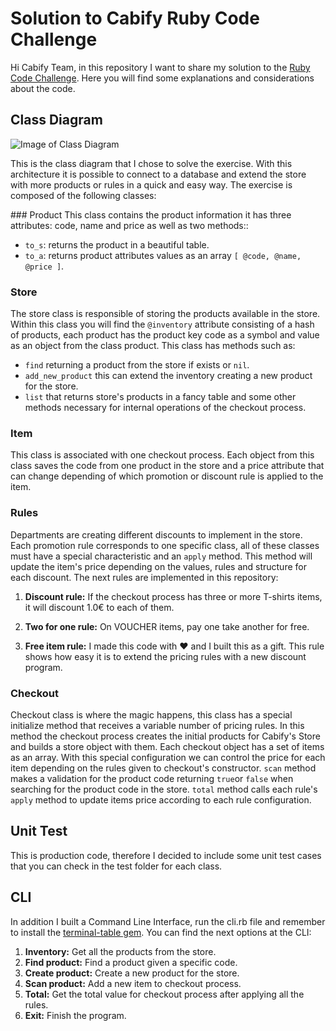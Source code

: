 # Solution to Cabify Ruby Code Challenge

Hi Cabify Team, in this repository I want to share my solution to the [Ruby Code Challenge](https://gist.github.com/patriciagao/377dca8920ba3b1fc8da). Here you will find some explanations and considerations about the code.

## Class Diagram

![Image of Class Diagram](http://i592.photobucket.com/albums/tt5/Mardini03/cabifys-store-diagram-edited.png)

This is the class diagram that I chose to solve the exercise. With this architecture it is possible to connect to a database and extend the store with more products or rules in a quick and easy way. The exercise is composed of the following classes:

### Product
This class contains the product information it has three attributes: code, name and price as well as two methods::

* ```to_s```: returns the product in a beautiful table.
* ```to_a```: returns product attributes values as an array ```[ @code, @name, @price ]```.

### Store

The store class is responsible of storing the products available in the store. Within this class you will find the ```@inventory``` attribute consisting of a hash of products, each product has the product key code as a symbol and value as an object from the class product. This class has methods such as:

* ```find``` returning a product from the store if exists or ```nil```.
* ```add_new_product``` this can extend the inventory creating a new product for the store.
* ```list``` that returns store's products in a fancy table and some other methods necessary for internal operations of the checkout process.

### Item

This class is associated with one checkout process. Each object from this class saves the code from one product in the store and a price attribute that can change depending of which promotion or discount rule is applied to the item.

### Rules

Departments are creating different discounts to implement in the store. Each promotion rule corresponds to one specific class, all of these classes must have a special characteristic and an ```apply``` method. This method will update the item's price depending on the values, rules and structure for each discount. The next rules are implemented in this repository:

1. **Discount rule:** If the checkout process has three or more T-shirts items, it will discount 1.0€ to each of them.

2. **Two for one rule:** On VOUCHER items, pay one take another for free.

3. **Free item rule:** I made this code with :heart: and I built this as a gift. This rule shows how easy it is to extend the pricing rules with a new discount program.

### Checkout

Checkout class is where the magic happens, this class has a special initialize method that receives a variable number of pricing rules. In this method the checkout process creates the initial products for Cabify's Store and builds a store object with them. Each checkout object has a set of items as an array. With this special configuration we can control the price for each item depending on the rules given to checkout's constructor. ```scan``` method makes a validation for the product code returning ```true```or ```false``` when searching for the product code in the store. ```total``` method calls each rule's ```apply``` method to update items price according to each rule configuration.

## Unit Test

This is production code, therefore I decided to include some unit test cases that you can check in the test folder for each class.

## CLI

In addition I built a Command Line Interface, run the cli.rb file and remember to install the [terminal-table gem](https://github.com/tj/terminal-table). You can find the next options at the CLI:

1. **Inventory:** Get all the products from the store.
2. **Find product:** Find a product given a specific code.
3. **Create product:** Create a new product for the store.
4. **Scan product:** Add a new item to checkout process.
5. **Total:** Get the total value for checkout process after applying all the rules.
6. **Exit:** Finish the program.
